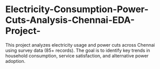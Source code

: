 # Electricity-Consumption-Power-Cuts-Analysis-Chennai-EDA-Project-
This project analyzes electricity usage and power cuts across Chennai using survey data (85+ records). The goal is to identify key trends in household consumption, service satisfaction, and alternative power adoption.
